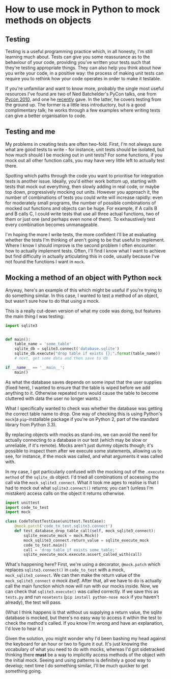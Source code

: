 # How to use mock in Python to mock methods on objects


## Testing

Testing is a useful programming practice which, in all honesty, I'm
still learning much about. Tests can give you some reassurance as to the
behaviour of your code, providing you've written your tests such that
they're testing appropriate things. They can also help you think about
how you write your code, in a positive way: the process of making unit
tests can require you to rethink how your code operates in order to make
it testable.

If you're unfamiliar and want to know more, probably the single most
useful resources I've found are two of Ned Batchelder's PyCon talks, one
from [Pycon 2010](http://nedbatchelder.com/text/testability.html), and
one he [recently](http://nedbatchelder.com/text/st.html) gave. In the
latter, he covers testing from the ground up. The former is a little
less introductory, but is a good complimentary talk; he works through a
few examples where writing tests can give a better organisation to code.

## Testing and me

My problems in creating tests are often two-fold. First, I'm not always
sure what are good tests to write - for instance, unit tests should be
isolated, but how much should I be mocking out in unit tests? For some
functions, if you mock out all other function calls, you may have very
little left to actually test there.

Spotting which paths through the code you want to prioritise for
integration tests is another issue. Ideally, you'd either work bottom
up, starting with tests that mock out everything, then slowly adding in
real code, or maybe top down, progressively mocking out units. However
you approach it, the number of combinations of tests you could write
will increase rapidly: even for moderately small programs, the number of
possible combinations of mocked out functions and objects can be huge.
For example, if A calls B and B calls C, I could write tests that use
all three actual functions, two of them or just one (and perhaps even
none of them). To exhaustively test every combination becomes
unmanageable.

I'm hoping the more I write tests, the more confident I'll be at
evaluating whether the tests I'm thinking of aren't going to be that
useful to implement. Where I know I should improve is the second problem
I often encounter: how to actually implement tests. Often, I'll find I
know what I want to achieve but find difficulty in actually articulating
this in code, usually because I've not found the functions I want in
`mock`.

## Mocking a method of an object with Python `mock`

Anyway, here's an example of this which might be useful if you're trying
to do something similar. In this case, I wanted to test a method of an
object, but wasn't sure how to do that using a mock.

This is a really cut-down version of what my code was doing, but
features the main thing I was testing:

```python
import sqlite3


def main():
    table_name = 'some_table'
    sqlite_db = sqlite3.connect('database.sqlite')
    sqlite_db.execute("drop table if exists {};".format(table_name))
    # next, get some data and then save to db

if __name__ == '__main__':
    main()
```

As what the database saves depends on some input that the user supplies
(fixed here), I wanted to ensure that the table is wiped before we add
anything to it. Otherwise repeated runs would cause the table to become
cluttered with data the user no longer wants.)

What I specifically wanted to check was whether the database was getting
the correct table name to drop. One way of checking this is using
Python's `mock`(a `pip`-installable package if you're on Python 2, part of
the standard library from Python 3.3).

By replacing objects with mocks as stand-ins, we can avoid the need for
actually connecting to a database in our test (which may be slow or
unreliable, if it's remote). Mocks aren't just dummy objects though;
it's possible to inspect them after we execute some statements, allowing
us to see, for instance, if the mock was called, and what arguments it
was called with.

In my case, I got particularly confused with the mocking out of the
`.execute method` of the `sqlite_db` object. I'd tried all combinations
of accessing the call via the `mock_sqlite3_connect`. What it took me
ages to realise is that I had to mock out what `sqlite3.connect()`
returns; you can't (unless I'm mistaken) access calls on the object it
returns otherwise.

```python
import unittest
import code_to_test
import mock

class CodeToTestTestCase(unittest.TestCase):
    @mock.patch('code_to_test.sqlite3.connect')
    def test_database_drop_table_call(self, mock_sqlite3_connect):
        sqlite_execute_mock = mock.Mock()
        mock_sqlite3_connect.return_value = sqlite_execute_mock
        code_to_test.main()
        call = 'drop table if exists some_table;'
        sqlite_execute_mock.execute.assert_called_with(call)
```

What's happening here? First, we're using a decorator, `@mock.patch`
which replaces `sqlite3.connect()` in `code_to_test` with a mock,
`mock_sqlite3_connect`. We can then make the return value of the
`mock_sqlite3_connect` *a mock itself*. After that, all we have to do is
actually call the main function which now will run with our mocks
inside. Now, we can check that `sqlite3.execute()` was called correctly.
If we save this as `tests.py` and run `nosetests`
(`pip install python-nose mock` if you haven't already), the test will
pass.

(What I think happens is that without us supplying a return value, the
sqlite database is mocked, but there's no easy way to access it within the
test to check the method's called. If you know I'm wrong and have an
explanation, I'd love to hear it.)

Given the solution, you might wonder why I'd been bashing my head
against the keyboard for an hour or two to figure it out. It's just
knowing the vocabulary of what you need to do with mocks, whereas I'd
got sidetracked thinking there **must** be a way to implicitly access
methods of the object with the initial mock. Seeing and using patterns
is definitely a good way to develop; next time I do something similar,
I'll be much quicker to get something going.

